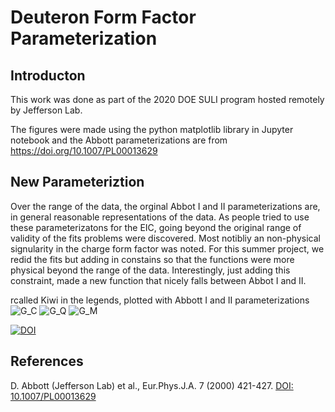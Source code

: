 # Deuteron Form Factor Parameterization

## Introducton

This work was done as part of the 2020 DOE SULI program hosted remotely by Jefferson Lab.

The figures were made using the python matplotlib library in Jupyter notebook and the Abbott parameterizations are from https://doi.org/10.1007/PL00013629

## New Parameteriztion

Over the range of the data, the orginal Abbot I and II parameterizations are, in general reasonable representations of the data.   As people tried to use these parameterizatons for the EIC, going beyond the original range of validity of the fits problems were discovered.   Most notibliy an non-physical signularity in the charge form factor was noted.   For this summer project, we redid the fits but adding in constains so that the functions were more physical beyond the range of the data.   Interestingly, just adding this constraint, made a new function that nicely falls between Abbot I and II.

rcalled Kiwi in the legends, plotted with Abbott I and II parameterizations
![G_C](https://github.com/sherwberry/C-Users-lamor-Desktop-FormFactors-Form_Factor_SULI2020_Parameterization/blob/master/g_c_parameterization_weighted.png)
![G_Q](https://github.com/sherwberry/C-Users-lamor-Desktop-FormFactors-Form_Factor_SULI2020_Parameterization/blob/master/g_q_parameterization_weighted.png)
![G_M](https://github.com/sherwberry/C-Users-lamor-Desktop-FormFactors-Form_Factor_SULI2020_Parameterization/blob/master/g_m_parameterization_weighted.png)


[![DOI](https://zenodo.org/badge/DOI/10.5281/zenodo.4074280.svg)](https://doi.org/10.5281/zenodo.4074280)

## References

D. Abbott (Jefferson Lab) et al., Eur.Phys.J.A. 7 (2000) 421-427. <a href="doi.org/10.1007/PL00013629">DOI: 10.1007/PL00013629</a>
